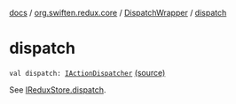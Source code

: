 [docs](../../index.md) / [org.swiften.redux.core](../index.md) / [DispatchWrapper](index.md) / [dispatch](./dispatch.md)

# dispatch

`val dispatch: `[`IActionDispatcher`](../-i-action-dispatcher.md) [(source)](https://github.com/protoman92/KotlinRedux/tree/master/common/common-core/src/main/kotlin/org/swiften/redux/core/DispatchWrapper.kt#L14)

See [IReduxStore.dispatch](../-i-dispatcher-provider/dispatch.md).

